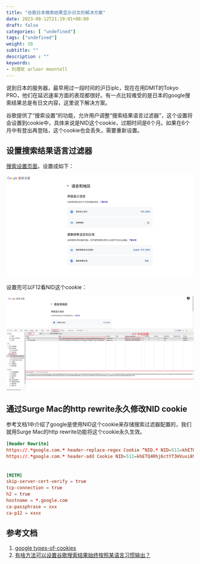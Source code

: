 ```yaml
---
title: "谷歌日本搜索结果显示日文的解决方案"
date: 2023-08-12T21:19:01+08:00
draft: false
categories: [ "undefined"]
tags: ["undefined"]
weight: 10
subtitle: ""
description : ""
keywords:
- 刘港欢 arloor moontell
---
```


说到日本的服务器，最早用过一段时间的沪日iplc，现在在用DMIT的Tokyo PRO，他们在延迟速率方面的表现都很好。有一点比较难受的是日本的google搜索结果总是有日文内容，这里说下解决方案。

谷歌提供了“搜索设置”的功能，允许用户调整“搜索结果语言过滤器”，这个设置将会设置到cookie中，具体来说是NID这个cookie，过期时间是6个月。如果在6个月中有登出再登陆，这个cookie也会丢失，需要重新设置。

## 设置搜索结果语言过滤器

[搜索设置页面](https://www.google.com/preferences?lang=1)，设置成如下：

![Alt text](/img/google-preference-setting.png)

设置完可以F12看NID这个cookie：

![Alt text](/img/image.png)

## 通过Surge Mac的http rewrite永久修改NID cookie

参考文档1中介绍了google是使用NID这个cookie来存储搜索过滤器配置的，我们就用Surge Mac的http rewrite功能将这个cookie永久生效。

```toml
[Header Rewrite]
https://.*google.com.* header-replace-regex Cookie ^NID.* NID=511=khETQ4Rhj6ctYT3HVuxi89NWHRxmYQT-e77CCfvl26iUCwO-BxoOLGWC1cfz42xbZ2wcOtSycsFeMUGq6s9O_5QXsw5Fyo3dJRCGpDA786cnCa33qtSTverklJwC0EXJomv6D_EvD5Np0lntcEOIJxif_mi_E1Kc1D49fxs0SN2qb-YhK1CBYdpQAsGI1x1HS95CmgGwR_2TkRWWHZcuNgZdxt0tX-9DCMcc6TtiEtQYuEcMFbchGCCUDwjwMDd81umQkZgpWuYYGkIOCYZEsyK1hRIPFm5A5iidpH1oXGdXVMF30KGmi-JasipqL2MV-3c8h9MvwwrauUIScJz5ojSwzZXcOWRhYsIUx7n0UkQodVeES1gCRNGH7629ogctJSGgryA
https://.*google.com.* header-add Cookie NID=511=khETQ4Rhj6ctYT3HVuxi89NWHRxmYQT-e77CCfvl26iUCwO-BxoOLGWC1cfz42xbZ2wcOtSycsFeMUGq6s9O_5QXsw5Fyo3dJRCGpDA786cnCa33qtSTverklJwC0EXJomv6D_EvD5Np0lntcEOIJxif_mi_E1Kc1D49fxs0SN2qb-YhK1CBYdpQAsGI1x1HS95CmgGwR_2TkRWWHZcuNgZdxt0tX-9DCMcc6TtiEtQYuEcMFbchGCCUDwjwMDd81umQkZgpWuYYGkIOCYZEsyK1hRIPFm5A5iidpH1oXGdXVMF30KGmi-JasipqL2MV-3c8h9MvwwrauUIScJz5ojSwzZXcOWRhYsIUx7n0UkQodVeES1gCRNGH7629ogctJSGgryA


[MITM]
skip-server-cert-verify = true
tcp-connection = true
h2 = true
hostname = *.google.com
ca-passphrase = xxx
ca-p12 = xxxx
```

## 参考文档

1. [google types-of-cookies](https://policies.google.com/technologies/cookies?hl=en-US#types-of-cookies)
2. [有啥方法可以设置谷歌搜索结果始终按照某语言习惯输出？](https://www.v2ex.com/t/964653#reply7)